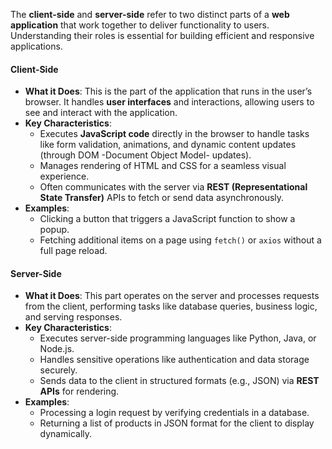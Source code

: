 The **client-side** and **server-side** refer to two distinct parts of a **web application** that work together to deliver functionality to users. Understanding their roles is essential for building efficient and responsive applications.

#### Client-Side
* **What it Does**: This is the part of the application that runs in the user’s browser. It handles **user interfaces** and interactions, allowing users to see and interact with the application.  
* **Key Characteristics**:  
  * Executes **JavaScript code** directly in the browser to handle tasks like form validation, animations, and dynamic content updates (through DOM \-Document Object Model- updates).  
  * Manages rendering of HTML and CSS for a seamless visual experience.  
  * Often communicates with the server via **REST (Representational State Transfer)** APIs to fetch or send data asynchronously.  
* **Examples**:  
  * Clicking a button that triggers a JavaScript function to show a popup.  
  * Fetching additional items on a page using `fetch()` or `axios` without a full page reload.  

#### Server-Side

* **What it Does**: This part operates on the server and processes requests from the client, performing tasks like database queries, business logic, and serving responses.  
* **Key Characteristics**:  
  * Executes server-side programming languages like Python, Java, or Node.js.  
  * Handles sensitive operations like authentication and data storage securely.  
  * Sends data to the client in structured formats (e.g., JSON) via **REST APIs** for rendering.  
* **Examples**:  
  * Processing a login request by verifying credentials in a database.  
  * Returning a list of products in JSON format for the client to display dynamically.
